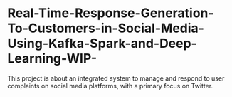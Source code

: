 # Real-Time-Response-Generation-To-Customers-in-Social-Media-Using-Kafka-Spark-and-Deep-Learning-WIP-
This project is about an integrated system to manage and respond to user complaints on social media platforms, with a primary focus on Twitter.
